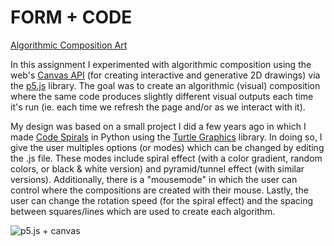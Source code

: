# FORM + CODE

[Algorithmic Composition Art](images/art.png)

In this assignment I experimented with algorithmic composition using the web's [Canvas API](https://developer.mozilla.org/en-US/docs/Web/API/Canvas_API) (for creating interactive and generative 2D drawings) via the [p5.js](https://p5js.org/) library. The goal was to create an algorithmic (visual) composition where the same code produces slightly different visual outputs each time it's run (ie. each time we refresh the page and/or as we interact with it).

My design was based on a small project I did a few years ago in which I made [Code Spirals](https://www.instructables.com/id/Easy-Designs-Turtle-Graphics-Python/) in Python using the [Turtle Graphics](https://docs.python.org/3.3/library/turtle.html?highlight=turtle) library. In doing so, I give the user multiples options (or modes) which can be changed by editing the .js file. These modes include spiral effect (with a color gradient, random colors, or black & white version) and pyramid/tunnel effect (with similar versions). Additionally, there is a "mousemode" in which the user can control where the compositions are created with their mouse. Lastly, the user can change the rotation speed (for the spiral effect) and the spacing between squares/lines which are used to create each algorithm. 

![p5.js + canvas](http://i3.ytimg.com/vi/s01IVHrWmjM/maxresdefault.jpg)

